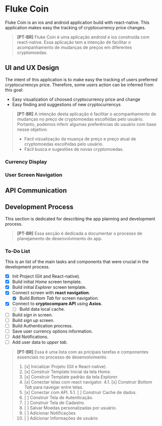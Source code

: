 # Fluke Coin

Fluke Coin is an ios and android application build with react-native. This application makes easy the tracking of cryptocurrency price changes.
> __[PT-BR]__ 
> Fluke Coin é uma aplicação android e ios construída com react-native. Essa aplicação tem a intenção  de facilitar o acompanhamento de mudanças de preços em diferentes cryptomoedas.

## UI and UX Design

The intent of this application is to make easy the tracking of users preferred cryptocurrencys price. Therefore, some users action can be inferred from this goal:
- Easy visualization of choosed cryptocurrency price and change
- Easy finding and suggestions of new cryptocurrencys 
> __[PT-BR]__ 
> A intenção desta aplicação é facilitar o acompanhamento de mudanças no preço de cryptomoedas escolhidas pelo usuário. Portanto, podemos inferir algumas preferências do usuário com base nesse objetivo:
>- Fácil vizualização da muança de preço e preço atual de cryptomoedas escolhidas pelo usuário.
>- Fácil busca e sugestões de novas cryptomoedas.

### Currency Display

### User Screen Navigation

## API Communication


## Development Process
This section is dedicated for describing the app planning and development process.
>__[PT-BR]__ 
>Essa secção é dedicada a documentar o processo de planejamento de desenvolvimento do app.

### To-Do List
This is an list of the main tasks and components that were crucial in the development process.
- [x] Init Project (Git and React-native).
- [x] Build initial _Home_ screen template.
- [x] Build initial _Explorer_ screen template.
- [x] Connect screen with __react navigation__.
    - [x] Build _Bottom Tab_ for screen navigation.
- [x] Connect to __cryptocompare API__ using __Axios__.
    - [ ] Build data local cache.
- [ ] Build _sign in_ screen.
- [ ] Build _sign up_ screen.
- [ ] Build Authentication procress.
- [ ] Save user currency options information.
- [ ] Add Notifications.
- [ ] Add user data to _upper tab_.
>__[PT-BR]__ 
> Essa é uma lista com as pricipais tarefas e componentes essenciais no processo de desenvolvimento.
>1. [x] Inicializar Projeto (Git e React-native).
>2. [x] Construir Template Inicial da tela _Home_.
>3. [x] Construir Template padrão da tela _Explorer_.
>4. [x] Conectar telas com react navigator.
>4.1. [x] Construir _Bottom Tab_ para navegar entre telas.
>5. [x] Conectar com API.
>5.1. [ ] Construir Cache de dados.
>6. [ ] Construir Tela de Autenticação.
>7. [ ] Construir Tela de Cadastro.
>8. [ ] Salvar Moedas personalizadas por usuário.
>9. [ ] Adicionar Notificações
>10. [ ] Adicionar Informações de usuário


